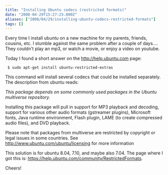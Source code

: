 ```yaml
---
title: "Installing Ubuntu codecs (restricted formats)"
date: "2008-04-29T15:27:25.000Z"
aliases: ["2008/04/29/installing-ubuntu-codecs-restricted-formats"]
tags: []
---
```


Every time I install ubuntu on a new machine for my parents, friends, cousins, etc. I stumble against the same problem after a couple of days.... They couldn't play an mp3, or watch a movie, or enjoy a video on youtube.

Today I found a short answer on the http://help.ubuntu.com page:

<code> $ sudo apt-get install ubuntu-restricted-extras </code>

This command will install several codecs that could be installed separately. The description from ubuntu reads:

<cite>This package depends on some commonly used packages in the Ubuntu multiverse repository.

Installing this package will pull in support for MP3 playback and decoding, support for various other audio formats (gstreamer plugins), Microsoft fonts, Java runtime environment, Flash plugin, LAME (to create compressed audio files), and DVD playback.

Please note that packages from multiverse are restricted by copyright or legal issues in some countries. See http://www.ubuntu.com/ubuntu/licensing for more information </cite>

This solution is for ubuntu 8.04, 7.10, and maybe also 7.04. The page where I got this is: https://help.ubuntu.com/community/RestrictedFormats.

Cheers!